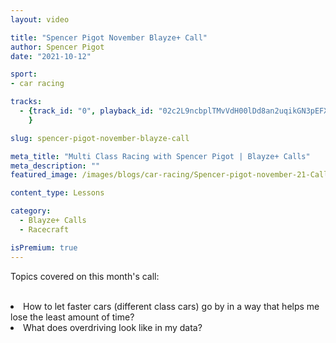 ```yaml
---
layout: video

title: "Spencer Pigot November Blayze+ Call"
author: Spencer Pigot
date: "2021-10-12"

sport:
- car racing

tracks:
  - {track_id: "0", playback_id: "02c2L9ncbplTMvVdH00lDd8an2uqikGN3pEFX1imLBMw8", lesson_name: "Spencer Pigot November Blayze+ Call", lesson_desc: "Topics covered on this month's call:<br/><br/><li>How to let faster cars (different class cars) go by in a way that helps me lose the least amount of time?</li><li>What does overdriving look like in my data?</li>"
	}

slug: spencer-pigot-november-blayze-call

meta_title: "Multi Class Racing with Spencer Pigot | Blayze+ Calls"
meta_description: ""
featured_image: /images/blogs/car-racing/Spencer-pigot-november-21-Call.jpg

content_type: Lessons

category:
  - Blayze+ Calls
  - Racecraft

isPremium: true
---
```


Topics covered on this month's call:<br/><br/><li>How to let faster cars (different class cars) go by in a way that helps me lose the least amount of time?</li><li>What does overdriving look like in my data?</li>